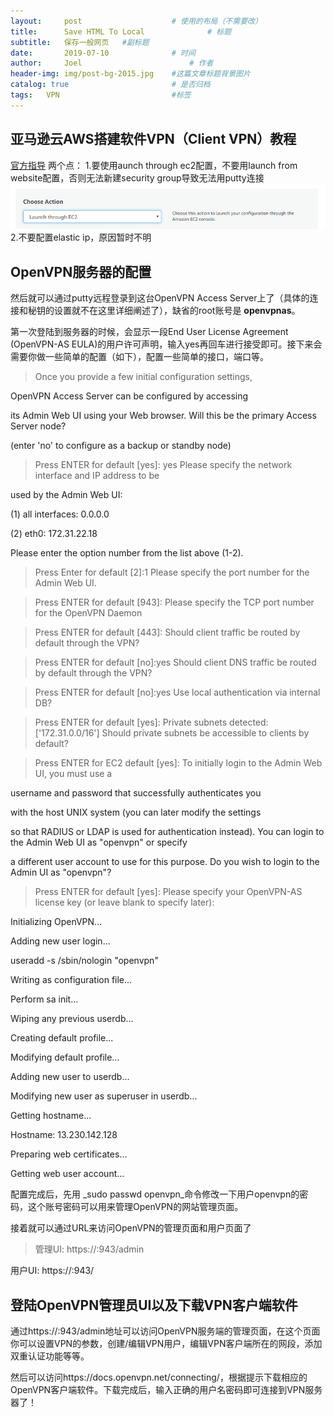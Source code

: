 ```yaml
---
layout:     post   				    # 使用的布局（不需要改）
title:      Save HTML To Local 				# 标题 
subtitle:   保存一般网页   #副标题
date:       2019-07-10 				# 时间
author:     Joel 						# 作者
header-img: img/post-bg-2015.jpg 	#这篇文章标题背景图片
catalog: true 						# 是否归档
tags:	VPN							#标签
---
```



## 亚马逊云AWS搭建软件VPN（Client VPN）教程
[官方指导](https://openvpn.net/vpn-server-resources/amazon-web-services-ec2-tiered-appliance-quick-start-guide/)
两个点：
1.要使用aunch through ec2配置，不要用launch from website配置，否则无法新建security group导致无法用putty连接
![](/img/blog/Capture-11.png)
2.不要配置elastic ip，原因暂时不明
## OpenVPN服务器的配置

然后就可以通过putty远程登录到这台OpenVPN Access Server上了（具体的连接和秘钥的设置就不在这里详细阐述了），缺省的root账号是 **openvpnas**。

第一次登陆到服务器的时候，会显示一段End User License Agreement (OpenVPN-AS EULA)的用户许可声明，输入yes再回车进行接受即可。接下来会需要你做一些简单的配置（如下），配置一些简单的接口，端口等。

> Once you provide a few initial configuration settings,<br>

OpenVPN Access Server can be configured by accessing<br>

its Admin Web UI using your Web browser.
Will this be the primary Access Server node?<br>

(enter 'no' to configure as a backup or standby node)<br>

> Press ENTER for default [yes]: yes
Please specify the network interface and IP address to be<br>

used by the Admin Web UI:<br>

(1) all interfaces: 0.0.0.0<br>

(2) eth0: 172.31.22.18<br>

Please enter the option number from the list above (1-2).<br>

> Press Enter for default [2]:1
Please specify the port number for the Admin Web UI.<br>

> Press ENTER for default [943]:
Please specify the TCP port number for the OpenVPN Daemon<br>

> Press ENTER for default [443]:
Should client traffic be routed by default through the VPN?<br>

> Press ENTER for default [no]:yes
Should client DNS traffic be routed by default through the VPN?<br>

> Press ENTER for default [no]:yes
Use local authentication via internal DB?<br>

> Press ENTER for default [yes]:
Private subnets detected: ['172.31.0.0/16']
Should private subnets be accessible to clients by default?<br>

> Press ENTER for EC2 default [yes]:
To initially login to the Admin Web UI, you must use a<br>

username and password that successfully authenticates you<br>

with the host UNIX system (you can later modify the settings<br>

so that RADIUS or LDAP is used for authentication instead).
You can login to the Admin Web UI as "openvpn" or specify<br>

a different user account to use for this purpose.
Do you wish to login to the Admin UI as "openvpn"?<br>

> Press ENTER for default [yes]:
> Please specify your OpenVPN-AS license key (or leave blank to specify later):<br>

Initializing OpenVPN...<br>

Adding new user login...<br>

useradd -s /sbin/nologin "openvpn"<br>

Writing as configuration file...<br>

Perform sa init...<br>

Wiping any previous userdb...<br>

Creating default profile...<br>

Modifying default profile...<br>

Adding new user to userdb...<br>

Modifying new user as superuser in userdb...<br>

Getting hostname...<br>

Hostname: 13.230.142.128<br>

Preparing web certificates...<br>

Getting web user account...

配置完成后，先用 _sudo passwd openvpn_命令修改一下用户openvpn的密码，这个账号密码可以用来管理OpenVPN的网站管理页面。

接着就可以通过URL来访问OpenVPN的管理页面和用户页面了

> 管理UI: https://<Elastic IP Address>:943/admin<br>

用户UI: https://<Elastic IP Address>:943/

## 登陆OpenVPN管理员UI以及下载VPN客户端软件

通过https://<Elastic IP Address>:943/admin地址可以访问OpenVPN服务端的管理页面，在这个页面你可以设置VPN的参数，创建/编辑VPN用户，编辑VPN客户端所在的网段，添加双重认证功能等等。

然后可以访问https://docs.openvpn.net/connecting/，根据提示下载相应的OpenVPN客户端软件。下载完成后，输入正确的用户名密码即可连接到VPN服务器了！




